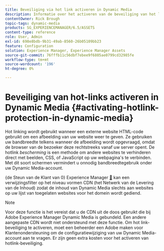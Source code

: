 ```yaml
---
title: Beveiliging via hot link activeren in Dynamic Media
description: Informatie over het activeren van de beveiliging van hot links in Dynamic Media.
contentOwner: Rick Brough
topic-tags: dynamic-media
products: SG_EXPERIENCEMANAGER/6.5/ASSETS
content-type: reference
role: User, Admin
exl-id: 698e8bdb-9b31-49ab-8560-26b05109bb23
feature: Configuration
solution: Experience Manager, Experience Manager Assets
source-git-commit: 76fffb11c56dbf7ebee9f6805ae0799cd32985fe
workflow-type: tm+mt
source-wordcount: '196'
ht-degree: 0%

---
```


# Beveiliging van hot-links activeren in Dynamic Media {#activating-hotlink-protection-in-dynamic-media}

Hot linking wordt gebruikt wanneer een externe website HTML-code gebruikt om een afbeelding van uw website weer te geven. Ze gebruiken uw bandbreedte telkens wanneer de afbeelding wordt opgevraagd, omdat de browser van de bezoeker deze rechtstreeks vanaf uw server opent. De hotlink *bescherming* is een methode om andere websites te verhinderen direct met beelden, CSS, of JavaScript op uw webpagina&#39;s te verbinden. Met dit soort schermen vermindert u onnodig bandbreedtegebruik onder uw Dynamic Media-account.

{de Steun van de Klant van 0} Experience Manager [&#128279;](https://experienceleague.adobe.com/nl?support-solution=Experience+Manager#support) kan een verwijzingsfilter op het niveau vormen CDN (het Netwerk van de Levering van de Inhoud) zodat de inhoud van Dynamic Media slechts aan websites op uw lijst van toegelaten websites voor het domein wordt gediend.

>[!NOTE]
>
>Voor deze functie is het vereist dat u de CDN uit de doos gebruikt die bij Adobe Experience Manager Dynamic Media is gebundeld. Een andere aangepaste CDN wordt niet ondersteund met deze functie. Om hot link-beveiliging te activeren, moet een beheerder een Adobe maken voor Klantenondersteuning om de configuratiewijziging van uw Dynamic Media-account aan te vragen. Er zijn geen extra kosten voor het activeren van hotlink-beveiliging.
